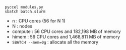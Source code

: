 ```
pyccel modules.py 
sbatch batch.slurm
```

- n : CPU cores (56 for N 1)
- N : nodes
- compute : 56 CPU cores and 182,198 MB of memory
- himem : 56 CPU cores and 1,468,811 MB of memory
- ```SBATCH --mem=0g``` : allocate all the memory

